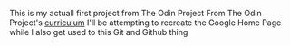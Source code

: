 This is my actuall first project from The Odin Project From The Odin Project's [curriculum](http://www.theodinproject.com/courses/web-development-101/lessons/html-css)
I'll be attempting to recreate the Google Home Page while I also get used to this Git and Github thing